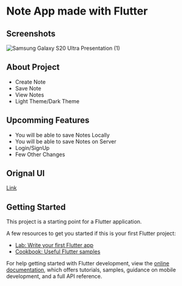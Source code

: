 # Note App made with Flutter

## Screenshots
![Samsung Galaxy S20 Ultra Presentation (1)](https://github.com/MSatyam-Mishra/Note-App-Flutter/assets/12216430/a0b3a96c-627d-4fa4-a512-aa2137352f19)

## About Project

- Create Note
- Save Note
- View Notes
- Light Theme/Dark Theme

## Upcomming Features

- You will be able to save Notes Locally
- You will be able to save Notes on Server
- Login/SignUp
- Few Other Changes

## Orignal UI
[Link](https://dribbble.com/shots/20017643-GoodNotes-Collaborative-Notes-Mobile-App)


## Getting Started

This project is a starting point for a Flutter application.

A few resources to get you started if this is your first Flutter project:

- [Lab: Write your first Flutter app](https://docs.flutter.dev/get-started/codelab)
- [Cookbook: Useful Flutter samples](https://docs.flutter.dev/cookbook)

For help getting started with Flutter development, view the
[online documentation](https://docs.flutter.dev/), which offers tutorials,
samples, guidance on mobile development, and a full API reference.
